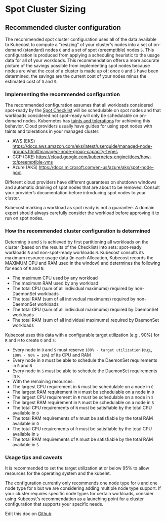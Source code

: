 Spot Cluster Sizing
===================================

## Recommended cluster configuration

The recommended spot cluster configuration uses all of the data available to
Kubecost to compute a "resizing" of your cluster's nodes into a set of on-demand
(standard) nodes `O` and a set of spot (preemptible) nodes `S`. This
configuration is produced from applying a scheduling heuristic to the usage data
for all of your workloads. This recommendation offers a more accurate picture of
the savings possible from implementing spot nodes because nodes are what the
cost of a cluster is made up of; once `O` and `S` have been determined, the
savings are the current cost of your nodes minus the estimated cost of `O` and
`S`.


### Implementing the recommended configuration

The recommended configuration assumes that all workloads considered spot-ready
by the [Spot Checklist](./spot-checklist.md) will be schedulable on spot nodes
and that workloads considered not spot-ready will only be schedulable on
on-demand nodes. Kubernetes has [taints and
tolerations](https://kubernetes.io/docs/concepts/scheduling-eviction/taint-and-toleration/)
for achieving this behavior. Cloud providers usually have guides for using spot
nodes with taints and tolerations in your managed cluster:

- AWS (EKS) <https://docs.aws.amazon.com/eks/latest/userguide/managed-node-groups.html#managed-node-group-capacity-types>
- GCP (GKE) <https://cloud.google.com/kubernetes-engine/docs/how-to/preemptible-vms>
- Azure (AKS) <https://docs.microsoft.com/en-us/azure/aks/spot-node-pool>


Different cloud providers have different guarantees on shutdown windows and automatic
draining of spot nodes that are about to be removed. Consult your provider&rsquo;s
documentation before introducing spot nodes to your cluster.

Kubecost marking a workload as spot ready is not a guarantee. A domain expert should
always carefully consider the workload before approving it to run on spot nodes.

### How the recommended cluster configuration is determined

Determing `O` and `S` is achieved by first partitioning all workloads on the
cluster (based on the results of the Checklist) into sets:
spot-ready workloads `R` and non-spot-ready workloads `N`. Kubecost consults its
maximum resource usage data (in each Allocation, Kubecost records the MAXIMUM
CPU and RAM used in the window) and determines the following for each of `R` and `N`:
- The maximum CPU used by any workload
- The maximum RAM used by any workload
- The total CPU (sum of all individual maximums) required by non-DaemonSet workloads
- The total RAM (sum of all indivudual maximums) required by non-DaemonSet workloads
- The total CPU (sum of all individual maximums) required by DaemonSet workloads
- The total RAM (sum of all individual maximums) required by DaemonSet workloads

Kubecost uses this data with a configurable target utilization (e.g.,
90%) for `R` and `N` to create `O` and `S`:
- Every node in `O` and `S` must reserve `100% - target utilization` (e.g., `100% - 90% = 10%`) of its CPU and RAM
- Every node in `O` must be able to schedule the DaemonSet requirements in `R` and `N`
- Every node in `S` must be able to schedule the DaemonSet requirements in `R`
- With the remaining resources:
- The largest CPU requirement in `N` must be schedulable on a node in `O`
- The largest RAM requirement in `N` must be schedulable on a node in `O`
- The largest CPU requirement in `R` must be schedulable on a node in `S`
- The largest RAM requirement in `R` must be schedulable on a node in `S`
- The total CPU requirements of `N` must be satisfiable by the total CPU available in `O`
- The total RAM requirements of `N` must be satisfiable by the total RAM available in `O`
- The total CPU requirements of `R` must be satisfiable by the total CPU available in `S`
- The total RAM requirements of `R` must be satisfiable by the total RAM available in `S`

### Usage tips and caveats

It is recommended to set the target utilization at or below 95% to allow
resources for the operating system and the kubelet.

The configuration currently only recommends one node type for `O` and one node
type for `S` but we are considering adding multiple node type support. If your
cluster requires specific node types for certain workloads, consider using
Kubecost's recommendation as a launching point for a cluster configuration that
supports your specific needs.


Edit this doc on [Github](https://github.com/kubecost/docs/blob/main/spot-cluster-sizing.md)


<!--- {"article":"4412353032599","section":"4402815656599","permissiongroup":"1500001277122"} --->